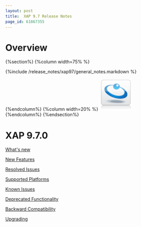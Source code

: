 ```yaml
---
layout: post
title:  XAP 9.7 Release Notes
page_id: 61867355
---
```



# Overview
{%section%}
{%column width=75% %}

{%include /release_notes/xap97/general_notes.markdown %}

{%endcolumn%}
{%column width=20% %}
<img src="/attachment_files/gs/gs.png" width="100" height="100">
{%endcolumn%}
{%endsection%}



# XAP 9.7.0

[What's new](./whats-new.html)

[New Features](./new-features.html)

[Resolved Issues](./fixed-issues.html)

[Supported Platforms](./fixed-issues.html)

[Known Issues](./Known-issues.html)

[Deprecated Functionality](./deprecation.html)

[Backward Compatibility](./backward-compatibility.html)

[Upgrading](./upgrading.html.html)

